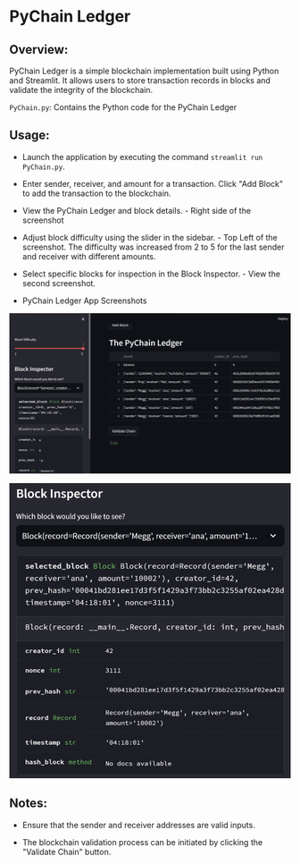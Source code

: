# PyChain Ledger

## Overview:
PyChain Ledger is a simple blockchain implementation built using Python and Streamlit. It allows users to store transaction records in blocks and validate the integrity of the blockchain.

`PyChain.py`: Contains the Python code for the PyChain Ledger

## Usage:
* Launch the application by executing the command `streamlit run PyChain.py`.

* Enter sender, receiver, and amount for a transaction.
Click "Add Block" to add the transaction to the blockchain.

* View the PyChain Ledger and block details. - Right side of the screenshot

* Adjust block difficulty using the slider in the sidebar. - Top Left of the screenshot. The difficulty was increased from 2 to 5 for the last sender and receiver with different amounts.

* Select specific blocks for inspection in the Block Inspector. - View the second screenshot.

* PyChain Ledger App Screenshots

![PyChain](./Images/app.png)

![PyChain](./Images/app2.png)

## Notes:
* Ensure that the sender and receiver addresses are valid inputs.

* The blockchain validation process can be initiated by clicking the "Validate Chain" button.